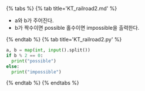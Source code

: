 {% tabs %}
{% tab title='KT_railroad2.md' %}

* a와 b가 주어진다.
* b가 짝수이면 possible 홀수이면 impossible을 출력한다.

{% endtab %}
{% tab title='KT_railroad2.py' %}

```py
a, b = map(int, input().split())
if b % 2 == 0:
  print("possible")
else:
  print("impossible")
```

{% endtab %}
{% endtabs %}
